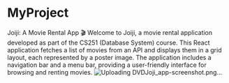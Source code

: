 # MyProject
Joiji: A Movie Rental App 🎬
Welcome to Joiji, a movie rental application developed as part of the CS251 (Database System) course. This React application fetches a list of movies from an API and displays them in a grid layout, each represented by a poster image. The application includes a navigation bar and a menu bar, providing a user-friendly interface for browsing and renting movies.
![Uploading DVDJoji_app-screenshot.png…]()
